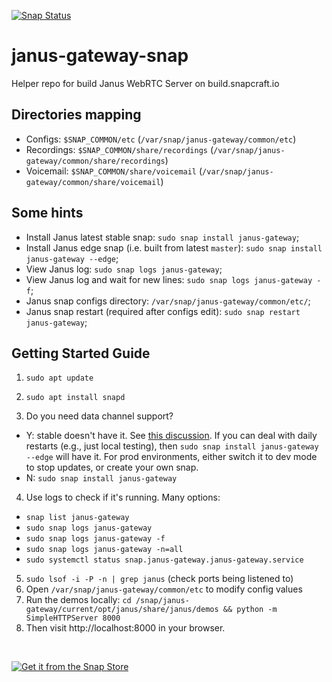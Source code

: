 [![Snap Status](https://build.snapcraft.io/badge/RSATom/janus-gateway-snap.svg)](https://build.snapcraft.io/user/RSATom/janus-gateway-snap)

# janus-gateway-snap
Helper repo for build Janus WebRTC Server on build.snapcraft.io

## Directories mapping
* Configs: `$SNAP_COMMON/etc` (`/var/snap/janus-gateway/common/etc`)
* Recordings: `$SNAP_COMMON/share/recordings` (`/var/snap/janus-gateway/common/share/recordings`)
* Voicemail: `$SNAP_COMMON/share/voicemail` (`/var/snap/janus-gateway/common/share/voicemail`)

## Some hints

* Install Janus latest stable snap: `sudo snap install janus-gateway`;
* Install Janus edge snap (i.e. built from latest `master`): `sudo snap install janus-gateway --edge`;
* View Janus log: `sudo snap logs janus-gateway`;
* View Janus log and wait for new lines: `sudo snap logs janus-gateway -f`;
* Janus snap configs directory: `/var/snap/janus-gateway/common/etc/`;
* Janus snap restart (required after configs edit): `sudo snap restart janus-gateway`;

## Getting Started Guide
1. `sudo apt update`
2. `sudo apt install snapd`

3. Do you need data channel support?
- Y:  stable doesn't have it. See [this discussion](https://github.com/RSATom/janus-gateway-snap/issues/9). If you can deal with daily restarts (e.g., just local testing), then `sudo snap install janus-gateway --edge` will have it. For prod environments, either switch it to dev mode to stop updates, or create your own snap.
- N:  `sudo snap install janus-gateway` 

4. Use logs to check if it's running. Many options:
 - `snap list janus-gateway`
 - `sudo snap logs janus-gateway`
 - `sudo snap logs janus-gateway -f`
 - `sudo snap logs janus-gateway -n=all`
 - `sudo systemctl status snap.janus-gateway.janus-gateway.service`
5. `sudo lsof -i -P -n | grep janus` (check ports being listened to)
6. Open `/var/snap/janus-gateway/common/etc` to modify config values
7. Run the demos locally: `cd /snap/janus-gateway/current/opt/janus/share/janus/demos && python -m SimpleHTTPServer 8000`
8. Then visit http://localhost:8000 in your browser.

<br>

[![Get it from the Snap Store](https://snapcraft.io/static/images/badges/en/snap-store-white.svg)](https://snapcraft.io/janus-gateway)

